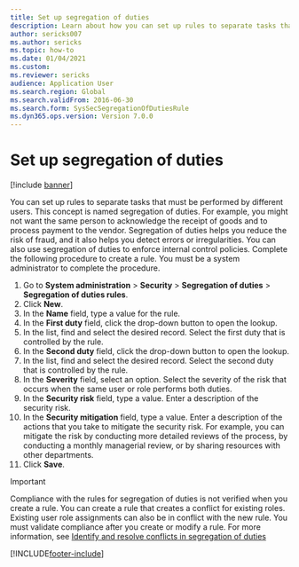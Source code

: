 ```yaml
--- 
title: Set up segregation of duties
description: Learn about how you can set up rules to separate tasks that must be performed by different users, including a step-by-step process. 
author: sericks007
ms.author: sericks
ms.topic: how-to
ms.date: 01/04/2021
ms.custom:
ms.reviewer: sericks 
audience: Application User  
ms.search.region: Global
ms.search.validFrom: 2016-06-30
ms.search.form: SysSecSegregationOfDutiesRule
ms.dyn365.ops.version: Version 7.0.0 
---
```


# Set up segregation of duties

[!include [banner](../../../finance/includes/banner.md)]

You can set up rules to separate tasks that must be performed by different users. This concept is named segregation of duties. For example, you might not want the same person to acknowledge the receipt of goods and to process payment to the vendor. Segregation of duties helps you reduce the risk of fraud, and it also helps you detect errors or irregularities. You can also use segregation of duties to enforce internal control policies. Complete the following procedure to create a rule. You must be a system administrator to complete the procedure.

1. Go to **System administration** > **Security** > **Segregation of duties** > **Segregation of duties rules**.
2. Click **New**.
3. In the **Name** field, type a value for the rule.
4. In the **First duty** field, click the drop-down button to open the lookup.
5. In the list, find and select the desired record. Select the first duty that is controlled by the rule.
6. In the **Second duty** field, click the drop-down button to open the lookup. 
7. In the list, find and select the desired record. Select the second duty that is controlled by the rule.
10. In the **Severity** field, select an option. Select the severity of the risk that occurs when the same user or role performs both duties.  
11. In the **Security risk** field, type a value. Enter a description of the security risk.  
12. In the **Security mitigation** field, type a value. Enter a description of the actions that you take to mitigate the security risk. For example, you can mitigate the risk by conducting more detailed reviews of the process, by conducting a monthly managerial review, or by sharing resources with other departments.     
13. Click **Save**.

> [!IMPORTANT] 
> Compliance with the rules for segregation of duties is not verified when you create a rule. You can create a rule that creates a conflict for existing roles. Existing user role assignments can also be in conflict with the new rule. You must validate compliance after you create or modify a rule. For more information, see [Identify and resolve conflicts in segregation of duties](identify-resolve-conflicts-segregation-duties.md)


[!INCLUDE[footer-include](../../../includes/footer-banner.md)]